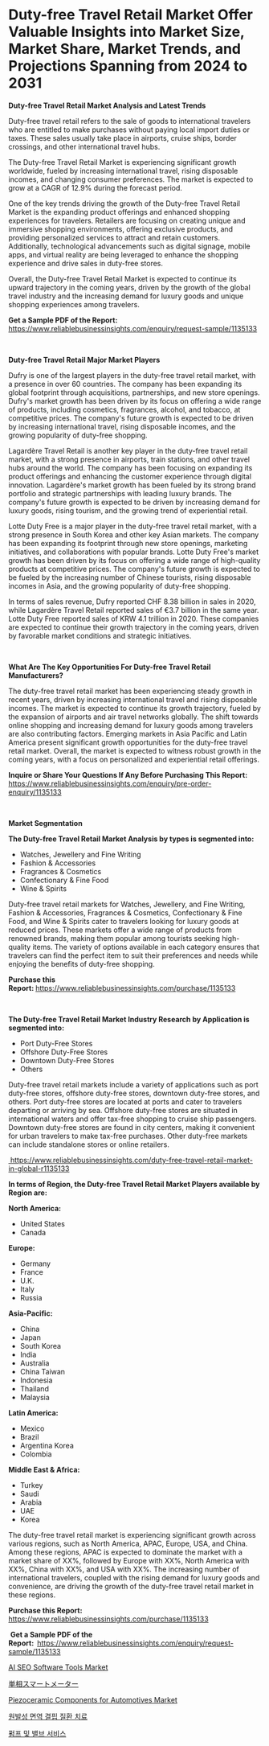 <p><h1>Duty-free Travel Retail Market Offer Valuable Insights into Market Size, Market Share, Market Trends, and Projections Spanning from 2024 to 2031</h1></p><p><strong>Duty-free Travel Retail Market Analysis and Latest Trends</strong></p>
<p><p>Duty-free travel retail refers to the sale of goods to international travelers who are entitled to make purchases without paying local import duties or taxes. These sales usually take place in airports, cruise ships, border crossings, and other international travel hubs.</p><p>The Duty-free Travel Retail Market is experiencing significant growth worldwide, fueled by increasing international travel, rising disposable incomes, and changing consumer preferences. The market is expected to grow at a CAGR of 12.9% during the forecast period.</p><p>One of the key trends driving the growth of the Duty-free Travel Retail Market is the expanding product offerings and enhanced shopping experiences for travelers. Retailers are focusing on creating unique and immersive shopping environments, offering exclusive products, and providing personalized services to attract and retain customers. Additionally, technological advancements such as digital signage, mobile apps, and virtual reality are being leveraged to enhance the shopping experience and drive sales in duty-free stores.</p><p>Overall, the Duty-free Travel Retail Market is expected to continue its upward trajectory in the coming years, driven by the growth of the global travel industry and the increasing demand for luxury goods and unique shopping experiences among travelers.</p></p>
<p><strong>Get a Sample PDF of the Report:&nbsp;</strong> <a href="https://www.reliablebusinessinsights.com/enquiry/request-sample/1135133">https://www.reliablebusinessinsights.com/enquiry/request-sample/1135133</a></p>
<p>&nbsp;</p>
<p><strong>Duty-free Travel Retail Major Market Players</strong></p>
<p><p>Dufry is one of the largest players in the duty-free travel retail market, with a presence in over 60 countries. The company has been expanding its global footprint through acquisitions, partnerships, and new store openings. Dufry's market growth has been driven by its focus on offering a wide range of products, including cosmetics, fragrances, alcohol, and tobacco, at competitive prices. The company's future growth is expected to be driven by increasing international travel, rising disposable incomes, and the growing popularity of duty-free shopping.</p><p>Lagardère Travel Retail is another key player in the duty-free travel retail market, with a strong presence in airports, train stations, and other travel hubs around the world. The company has been focusing on expanding its product offerings and enhancing the customer experience through digital innovation. Lagardère's market growth has been fueled by its strong brand portfolio and strategic partnerships with leading luxury brands. The company's future growth is expected to be driven by increasing demand for luxury goods, rising tourism, and the growing trend of experiential retail.</p><p>Lotte Duty Free is a major player in the duty-free travel retail market, with a strong presence in South Korea and other key Asian markets. The company has been expanding its footprint through new store openings, marketing initiatives, and collaborations with popular brands. Lotte Duty Free's market growth has been driven by its focus on offering a wide range of high-quality products at competitive prices. The company's future growth is expected to be fueled by the increasing number of Chinese tourists, rising disposable incomes in Asia, and the growing popularity of duty-free shopping.</p><p>In terms of sales revenue, Dufry reported CHF 8.38 billion in sales in 2020, while Lagardère Travel Retail reported sales of €3.7 billion in the same year. Lotte Duty Free reported sales of KRW 4.1 trillion in 2020. These companies are expected to continue their growth trajectory in the coming years, driven by favorable market conditions and strategic initiatives.</p></p>
<p>&nbsp;</p>
<p><strong>What Are The Key Opportunities For Duty-free Travel Retail Manufacturers?</strong></p>
<p><p>The duty-free travel retail market has been experiencing steady growth in recent years, driven by increasing international travel and rising disposable incomes. The market is expected to continue its growth trajectory, fueled by the expansion of airports and air travel networks globally. The shift towards online shopping and increasing demand for luxury goods among travelers are also contributing factors. Emerging markets in Asia Pacific and Latin America present significant growth opportunities for the duty-free travel retail market. Overall, the market is expected to witness robust growth in the coming years, with a focus on personalized and experiential retail offerings.</p></p>
<p><strong>Inquire or Share Your Questions If Any Before Purchasing This Report:</strong> <a href="https://www.reliablebusinessinsights.com/enquiry/pre-order-enquiry/1135133">https://www.reliablebusinessinsights.com/enquiry/pre-order-enquiry/1135133</a></p>
<p>&nbsp;</p>
<p><strong>Market Segmentation</strong></p>
<p><strong>The Duty-free Travel Retail Market Analysis by types is segmented into:</strong></p>
<p><ul><li>Watches, Jewellery and Fine Writing</li><li>Fashion & Accessories</li><li>Fragrances & Cosmetics</li><li>Confectionary & Fine Food</li><li>Wine & Spirits</li></ul></p>
<p><p>Duty-free travel retail markets for Watches, Jewellery, and Fine Writing, Fashion & Accessories, Fragrances & Cosmetics, Confectionary & Fine Food, and Wine & Spirits cater to travelers looking for luxury goods at reduced prices. These markets offer a wide range of products from renowned brands, making them popular among tourists seeking high-quality items. The variety of options available in each category ensures that travelers can find the perfect item to suit their preferences and needs while enjoying the benefits of duty-free shopping.</p></p>
<p><strong>Purchase this Report:&nbsp;</strong><a href="https://www.reliablebusinessinsights.com/purchase/1135133">https://www.reliablebusinessinsights.com/purchase/1135133</a></p>
<p>&nbsp;</p>
<p><strong>The Duty-free Travel Retail Market Industry Research by Application is segmented into:</strong></p>
<p><ul><li>Port Duty-Free Stores</li><li>Offshore Duty-Free Stores</li><li>Downtown Duty-Free Stores</li><li>Others</li></ul></p>
<p><p>Duty-free travel retail markets include a variety of applications such as port duty-free stores, offshore duty-free stores, downtown duty-free stores, and others. Port duty-free stores are located at ports and cater to travelers departing or arriving by sea. Offshore duty-free stores are situated in international waters and offer tax-free shopping to cruise ship passengers. Downtown duty-free stores are found in city centers, making it convenient for urban travelers to make tax-free purchases. Other duty-free markets can include standalone stores or online retailers.</p></p>
<p><a href="https://www.reliablebusinessinsights.com/duty-free-travel-retail-market-in-global-r1135133">&nbsp;https://www.reliablebusinessinsights.com/duty-free-travel-retail-market-in-global-r1135133</a></p>
<p><strong>In terms of Region, the Duty-free Travel Retail Market Players available by Region are:</strong></p>
<p>
    <p> <strong> North America: </strong>
        <ul>
            <li>United States</li>
            <li>Canada</li>
        </ul>
        </p> 
    <p> <strong> Europe: </strong>
        <ul>
            <li>Germany</li>
            <li>France</li>
            <li>U.K.</li>
            <li>Italy</li>
            <li>Russia</li>
        </ul>
        </p> 
    <p> <strong> Asia-Pacific: </strong>
        <ul>
            <li>China</li>
            <li>Japan</li>
            <li>South Korea</li>
            <li>India</li>
            <li>Australia</li>
            <li>China Taiwan</li>
            <li>Indonesia</li>
            <li>Thailand</li>
            <li>Malaysia</li>
        </ul>
        </p> 
    <p> <strong> Latin America: </strong>
        <ul>
            <li>Mexico</li>
            <li>Brazil</li>
            <li>Argentina Korea</li>
            <li>Colombia</li>
        </ul>
        </p> 
    <p> <strong> Middle East & Africa: </strong>
        <ul>
            <li>Turkey</li>
            <li>Saudi</li>
            <li>Arabia</li>
            <li>UAE</li>
            <li>Korea</li>
        </ul>
    </p>
    </p>
<p><p>The duty-free travel retail market is experiencing significant growth across various regions, such as North America, APAC, Europe, USA, and China. Among these regions, APAC is expected to dominate the market with a market share of XX%, followed by Europe with XX%, North America with XX%, China with XX%, and USA with XX%. The increasing number of international travelers, coupled with the rising demand for luxury goods and convenience, are driving the growth of the duty-free travel retail market in these regions.</p></p>
<p><strong>Purchase this Report: </strong><a href="https://www.reliablebusinessinsights.com/purchase/1135133">https://www.reliablebusinessinsights.com/purchase/1135133</a></p>
<p>&nbsp;<strong>Get a Sample PDF of the Report:&nbsp;&nbsp;</strong><a href="https://www.reliablebusinessinsights.com/enquiry/request-sample/1135133">https://www.reliablebusinessinsights.com/enquiry/request-sample/1135133</a></p>
<p><strong></strong></p>
<p><p><a href="https://github.com/JermaineCrona2023/Market-Research-Report-List-1/blob/main/ai-seo-software-tools-market.md">AI SEO Software Tools Market</a></p><p><a href="https://github.com/JacksonWiza1924/Market-Research-Report-List-2/blob/main/2201030106239.md">単相スマートメーター</a></p><p><a href="https://issuu.com/reportprime-2/docs/piezoceramic-components-for-automotives-market-siz">Piezoceramic Components for Automotives Market</a></p><p><a href="https://github.com/Gregost89076vddcv/Market-Research-Report-List-1/blob/main/7042007100125.md">원발성 면역 결핍 질환 치료</a></p><p><a href="https://github.com/dollarearner151/Market-Research-Report-List-1/blob/main/8442849100126.md">펌프 및 밸브 서비스</a></p></p>
